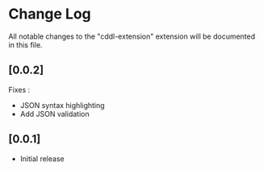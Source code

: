 # Change Log

All notable changes to the "cddl-extension" extension will be documented in this file.

## [0.0.2]

Fixes :
 - JSON syntax highlighting
 - Add JSON validation

## [0.0.1]

- Initial release